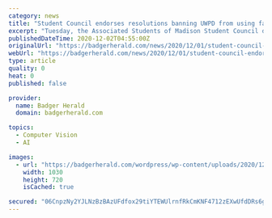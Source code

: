 ```yaml
---
category: news
title: "Student Council endorses resolutions banning UWPD from using facial surveillance, tabled resolution demanding UW pay international student workers"
excerpt: "Tuesday, the Associated Students of Madison Student Council discussed resolutions on asking The University of Wisconsin to divest from fossil fuels, ban UW Police Department from using facial recognition software and decriminalize marijuana use on campus."
publishedDateTime: 2020-12-02T04:55:00Z
originalUrl: "https://badgerherald.com/news/2020/12/01/student-council-endorses-resolutions-banning-uwpd-from-using-facial-surveillance-tabled-resolution-demanding-uw-pay-international-student-workers/"
webUrl: "https://badgerherald.com/news/2020/12/01/student-council-endorses-resolutions-banning-uwpd-from-using-facial-surveillance-tabled-resolution-demanding-uw-pay-international-student-workers/"
type: article
quality: 0
heat: 0
published: false

provider:
  name: Badger Herald
  domain: badgerherald.com

topics:
  - Computer Vision
  - AI

images:
  - url: "https://badgerherald.com/wordpress/wp-content/uploads/2020/12/Screen-Shot-2020-12-01-at-7.10.19-PM.png"
    width: 1030
    height: 720
    isCached: true

secured: "06CnpzNy2YJLNzBzBAzUFdfox29tiYTEWUlrnfRkCmKNF4712zEXwUfdDRs6gMhMtjBfyUeHq+2+4FYChO1Ozwsck3l70Q4nG1cOf5bjsGNhZESHkL34DmDnFf0MRz89P6y5rFs2qI6vmx63oY6SrcwQyXYbNC1s9d598S74FbNAN/I/o6hYno5YJGkQO23nI+uKyGHOFjZIdxvqfennNprrOUkMst13dYcbokjEyxA0ULpEleJ1L4dUhXKeCEDRMvejeihbTgn3sR/ri8VkKoGX/ee7fvgpF19O6HI0Cj0xSs/XwokHgppgQAlod99VfbEv8sIquoIqrj17/EEuHqZfXF+iJOeVXE5EoZYMLF0=;elCLBqc7w1v/PumJFHApqQ=="
---
```


